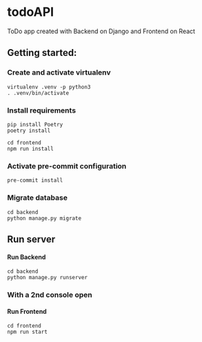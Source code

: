 # todoAPI
ToDo app created with Backend on Django and Frontend on React

## Getting started:

### Create and activate virtualenv
```commandline
virtualenv .venv -p python3
. .venv/bin/activate
```

### Install requirements
```commandline
pip install Poetry
poetry install
```
```commandline
cd frontend
npm run install
```

### Activate pre-commit configuration
```commandline
pre-commit install
```

### Migrate database
```commandline
cd backend
python manage.py migrate
```

## Run server

#### Run Backend
```commandline
cd backend
python manage.py runserver
```

### With a 2nd console open

#### Run Frontend
```commandline
cd frontend
npm run start
```
